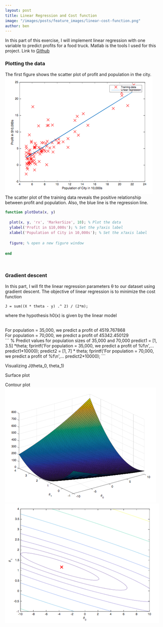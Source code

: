 ```yaml
---
layout: post
title: Linear Regression and Cost function
image: "/images/posts/feature_images/linear-cost-function.png"
author: ben
---
```


In this part of this exercise, I will implement linear regression with one variable to predict profits for a food truck. 
Matlab is the tools I used for this project. Link to [Github](https://github.com/Lanbig/Machine-Learning/tree/master/machine-learning-ex1)

### Plotting the data
The first figure shows the scatter plot of profit and population in the city. 
![Scatter plot and linear line](/images/posts/content_images/linear-fit.png)
The scatter plot of the training data reveals the positive relationship between profit and population. Also, the blue line is the regression line.

```matlab
function plotData(x, y)

  plot(x, y, 'rx', 'MarkerSize', 10); % Plot the data 
  ylabel('Profit in $10,000s'); % Set the y?axis label 
  xlabel('Population of City in 10,000s'); % Set the x?axis label

  figure; % open a new figure window

end
```
<br />

### Gradient descent 
In this part, I will fit the linear regression parameters θ to our dataset using gradient descent. The objective of linear regression is to minimize the cost function
```
J = sum((X * theta - y) .^ 2) / (2*m);
```
where the hypothesis h0(x) is given by the linear model

<br />
For population = 35,000, we predict a profit of 4519.767868<br />
For population = 70,000, we predict a profit of 45342.450129<br />
```
% Predict values for population sizes of 35,000 and 70,000
predict1 = [1, 3.5] *theta;
fprintf('For population = 35,000, we predict a profit of %f\n',...
    predict1*10000);
predict2 = [1, 7] * theta;
fprintf('For population = 70,000, we predict a profit of %f\n',...
    predict2*10000);
```

Visualizing J(theta_0, theta_1)

Surface plot

Contour plot
![Surface plot](/images/posts/content_images/linear-cost-function.png)
![Contour plot](/images/posts/content_images/linear-cost-function2.png)
